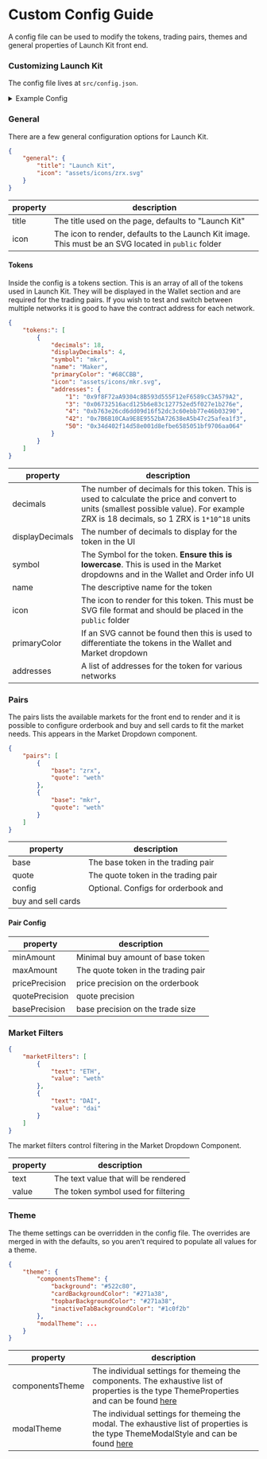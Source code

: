 # Custom Config Guide

A config file can be used to modify the tokens, trading pairs, themes and general properties of Launch Kit front end.

### Customizing Launch Kit

The config file lives at `src/config.json`.

<details><summary>Example Config</summary>

```json
{
    "general": {
        "title": "Launch Kit"
    },
    "tokens": [
        {
            "symbol": "zrx",
            "name": "0x Protocol Token",
            "primaryColor": "#333333",
            "icon": "assets/icons/zrx.svg",
            "addresses": {
                "1": "0xE41d2489571d322189246DaFA5ebDe1F4699F498",
                "3": "0xff67881f8d12f372d91baae9752eb3631ff0ed00",
                "4": "0x8080c7e4b81ecf23aa6f877cfbfd9b0c228c6ffa",
                "42": "0x2002d3812f58e35f0ea1ffbf80a75a38c32175fa",
                "50": "0x871dd7c2b4b25e1aa18728e9d5f2af4c4e431f5c"
            },
            "decimals": 18,
            "displayDecimals": 2
        },
        {
            "symbol": "weth",
            "name": "Wrapped Ether",
            "primaryColor": "#3333ff",
            "icon": "assets/icons/weth.svg",
            "addresses": {
                "1": "0xc02aaa39b223fe8d0a0e5c4f27ead9083c756cc2",
                "3": "0xc778417e063141139fce010982780140aa0cd5ab",
                "4": "0xc778417e063141139fce010982780140aa0cd5ab",
                "42": "0xd0a1e359811322d97991e03f863a0c30c2cf029c",
                "50": "0x0b1ba0af832d7c05fd64161e0db78e85978e8082"
            },
            "decimals": 18,
            "displayDecimals": 2
        },
        {
            "decimals": 18,
            "symbol": "dai",
            "name": "Dai",
            "icon": "assets/icons/dai.svg",
            "primaryColor": "#DEA349",
            "addresses": {
                "1": "0x89d24a6b4ccb1b6faa2625fe562bdd9a23260359",
                "3": "0xfc8862446cd3e4a2e7167e7d97df738407fead07",
                "4": "0x6f2d6ff85efca691aad23d549771160a12f0a0fc",
                "42": "0xc4375b7de8af5a38a93548eb8453a498222c4ff2",
                "50": ""
            }
        },
        {
            "decimals": 18,
            "symbol": "mkr",
            "name": "Maker",
            "primaryColor": "#68CCBB",
            "icon": "assets/icons/mkr.svg",
            "addresses": {
                "1": "0x9f8F72aA9304c8B593d555F12eF6589cC3A579A2",
                "3": "0x06732516acd125b6e83c127752ed5f027e1b276e",
                "4": "0xb763e26cd6dd09d16f52dc3c60ebb77e46b03290",
                "42": "0x7B6B10CAa9E8E9552bA72638eA5b47c25afea1f3",
                "50": "0x34d402f14d58e001d8efbe6585051bf9706aa064"
            }
        },
        {
            "decimals": 18,
            "symbol": "rep",
            "name": "Augur",
            "icon": "assets/icons/rep.svg",
            "primaryColor": "#512D80",
            "addresses": {
                "1": "0x1985365e9f78359a9B6AD760e32412f4a445E862",
                "3": "0xb0b443fe0e8a04c4c85e8fda9c5c1ccc057d6653",
                "4": "0x6a732d537daf79d75efaeae286d30fc578fa98d0",
                "42": "0x8CB3971b8EB709C14616BD556Ff6683019E90d9C",
                "50": "0x25b8fe1de9daf8ba351890744ff28cf7dfa8f5e3"
            }
        },
        {
            "decimals": 9,
            "symbol": "dgx",
            "name": "DigixDao",
            "icon": "assets/icons/dgx.svg",
            "primaryColor": "#E1AA3E",
            "addresses": {
                "1": "0xE0B7927c4aF23765Cb51314A0E0521A9645F0E2A",
                "3": "0xc4895a5aafa2708d6bc1294e20ec839aad156b1d",
                "4": "0xc40a46ca4bc8e6057ed571e39cf400f3f935e4d5",
                "42": "0xA4f468c9c692eb6B4b8b06270dAe7A2CfeedcDe9",
                "50": "0xcdb594a32b1cc3479d8746279712c39d18a07fc0"
            }
        },
        {
            "decimals": 18,
            "symbol": "mln",
            "name": "Melon",
            "icon": "assets/icons/mln.svg",
            "primaryColor": "#333333",
            "addresses": {
                "1": "0xec67005c4E498Ec7f55E092bd1d35cbC47C91892",
                "3": "0x823ebe83d39115536274a8617e00a1ff3544fd63",
                "4": "0x521c0941300a18a4edc697368f43a6a870be1f3d",
                "42": "0x17e394D1Df6cE29d042195Ea38411A98ff3Ead94",
                "50": "0x1e2f9e10d02a6b8f8f69fcbf515e75039d2ea30d"
            }
        }
    ],
    "pairs": [
        {
            "base": "zrx",
            "quote": "weth",
            "config": {
                "basePrecision": 2,
                "pricePrecision": 5,
                "quotePrecision": 5,
                "minAmount": 10,
                "maxAmount": 100000
            }
        },
        {
            "base": "zrx",
            "quote": "dai"
        },
        {
            "base": "mkr",
            "quote": "weth"
        },
        {
            "base": "mln",
            "quote": "weth"
        },
        {
            "base": "dgx",
            "quote": "weth"
        },
        {
            "base": "rep",
            "quote": "weth"
        }
    ],
    "marketFilters": [
        {
            "text": "ETH",
            "value": "weth"
        },
        {
            "text": "DAI",
            "value": "dai"
        }
    ]
}
```

</details>

### General

There are a few general configuration options for Launch Kit.

```json
{
    "general": {
        "title": "Launch Kit",
        "icon": "assets/icons/zrx.svg"
    }
}
```

| property | description                                                                                          |
| -------- | ---------------------------------------------------------------------------------------------------- |
| title    | The title used on the page, defaults to "Launch Kit"                                                 |
| icon     | The icon to render, defaults to the Launch Kit image. This must be an SVG located in `public` folder |

#### Tokens

Inside the config is a tokens section. This is an array of all of the tokens used in Launch Kit. They will be displayed in the Wallet section and are required for the trading pairs. If you wish to test and switch between multiple networks it is good to have the contract address for each network.

```json
{
    "tokens:": [
        {
            "decimals": 18,
            "displayDecimals": 4,
            "symbol": "mkr",
            "name": "Maker",
            "primaryColor": "#68CCBB",
            "icon": "assets/icons/mkr.svg",
            "addresses": {
                "1": "0x9f8F72aA9304c8B593d555F12eF6589cC3A579A2",
                "3": "0x06732516acd125b6e83c127752ed5f027e1b276e",
                "4": "0xb763e26cd6dd09d16f52dc3c60ebb77e46b03290",
                "42": "0x7B6B10CAa9E8E9552bA72638eA5b47c25afea1f3",
                "50": "0x34d402f14d58e001d8efbe6585051bf9706aa064"
            }
        }
    ]
}
```

| property        | description                                                                                                                                                                            |
| --------------- | -------------------------------------------------------------------------------------------------------------------------------------------------------------------------------------- |
| decimals        | The number of decimals for this token. This is used to calculate the price and convert to units (smallest possible value). For example ZRX is 18 decimals, so 1 ZRX is `1*10^18` units |
| displayDecimals | The number of decimals to display for the token in the UI                                                                                                                              |
| symbol          | The Symbol for the token. **Ensure this is lowercase**. This is used in the Market dropdowns and in the Wallet and Order info UI                                                       |
| name            | The descriptive name for the token                                                                                                                                                     |
| icon            | The icon to render for this token. This must be SVG file format and should be placed in the `public` folder                                                                            |
| primaryColor    | If an SVG cannot be found then this is used to differentiate the tokens in the Wallet and Market dropdown                                                                              |
| addresses       | A list of addresses for the token for various networks                                                                                                                                 |

### Pairs

The pairs lists the available markets for the front end to render and it is possible to configure orderbook and buy and sell cards to fit the market needs. This appears in the Market Dropdown component.

```json
{
    "pairs": [
        {
            "base": "zrx",
            "quote": "weth"
        },
        {
            "base": "mkr",
            "quote": "weth"
        }
    ]
}
```

| property           | description                         |
| ------------------ | ----------------------------------- |
| base               | The base token in the trading pair  |
| quote              | The quote token in the trading pair |
| config             | Optional. Configs for orderbook and |
| buy and sell cards |

#### Pair Config

| property       | description                         |
| -------------- | ----------------------------------- |
| minAmount      | Minimal buy amount of base token    |
| maxAmount      | The quote token in the trading pair |
| pricePrecision | price precision on the orderbook    |
| quotePrecision | quote precision                     |
| basePrecision  | base precision on the trade size    |

### Market Filters

```json
{
    "marketFilters": [
        {
            "text": "ETH",
            "value": "weth"
        },
        {
            "text": "DAI",
            "value": "dai"
        }
    ]
}
```

The market filters control filtering in the Market Dropdown Component.

| property | description                          |
| -------- | ------------------------------------ |
| text     | The text value that will be rendered |
| value    | The token symbol used for filtering  |

### Theme

The theme settings can be overridden in the config file. The overrides are merged in with the defaults, so you aren't required to populate all values for a theme.

```json
{
    "theme": {
        "componentsTheme": {
            "background": "#522c80",
            "cardBackgroundColor": "#271a38",
            "topbarBackgroundColor": "#271a38",
            "inactiveTabBackgroundColor": "#1c0f2b"
        },
        "modalTheme": ...
    }
}
```

| property        | description                                                                                                                                                                                                                                                            |
| --------------- | ---------------------------------------------------------------------------------------------------------------------------------------------------------------------------------------------------------------------------------------------------------------------- |
| componentsTheme | The individual settings for themeing the components. The exhaustive list of properties is the type ThemeProperties and can be found [here](https://github.com/0xProject/0x-launch-kit-frontend/blob/8d6cc5be8ec536675716f4295415181c35a8b8eb/src/themes/commons.ts#L6) |
| modalTheme      | The individual settings for themeing the modal. The exhaustive list of properties is the type ThemeModalStyle and can be found [here](https://github.com/0xProject/0x-launch-kit-frontend/blob/8d6cc5be8ec536675716f4295415181c35a8b8eb/src/themes/commons.ts#L93)     |
